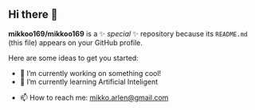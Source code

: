 ## Hi there 👋


**mikkoo169/mikkoo169** is a ✨ _special_ ✨ repository because its `README.md` (this file) appears on your GitHub profile.

Here are some ideas to get you started:

- 🔭 I’m currently working on something cool!
- 🌱 I’m currently learning Artificial Inteligent
<!--- 👯 I’m looking to collaborate on ...
- 🤔 I’m looking for help with ...
- 💬 Ask me about ...
-->
- 📫 How to reach me: mikko.arlen@gmail.com
<!--- 😄 Pronouns: ...
- ⚡ Fun fact: ...
-->
